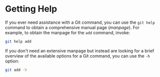 # Getting Help

If you ever need assistance with a Git command, you can use the `git help` command to obtain a comprehensive manual page (_manpage_). For example, to obtain the manpage for the `add` command, invoke:

```bash
git help add
```

If you don't need an extensive manpage but instead are looking for a brief overview of the available options for a Git command, you can use the `-h` option:

```bash
git add -h
```
